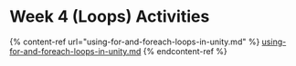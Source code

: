 # Week 4 (Loops) Activities

{% content-ref url="using-for-and-foreach-loops-in-unity.md" %}
[using-for-and-foreach-loops-in-unity.md](using-for-and-foreach-loops-in-unity.md)
{% endcontent-ref %}

